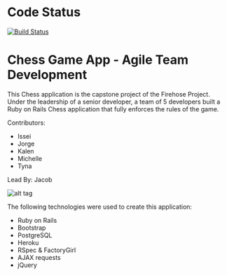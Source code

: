 # Code Status
[![Build Status](https://travis-ci.org/team-LetTheWookieWin/chess-app.svg?branch=master)](https://travis-ci.org/team-LetTheWookieWin/chess-app)

# Chess Game App - Agile Team Development
This Chess application is the capstone project of the Firehose Project. Under the leadership of a senior developer, a team of
5 developers built a Ruby on Rails Chess application that fully enforces the rules of the game.

Contributors:
- Issei
- Jorge
- Kalen
- Michelle
- Tyna

Lead By:
Jacob

![alt tag](https://user-images.githubusercontent.com/14388583/28288746-0e073ea4-6af5-11e7-8e2f-4516795bf967.png)

The following technologies were used to create this application:
* Ruby on Rails
* Bootstrap
* PostgreSQL
* Heroku
* RSpec & FactoryGirl
* AJAX requests
* jQuery
